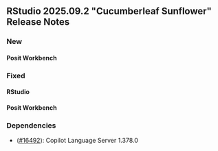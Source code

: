 ## RStudio 2025.09.2 "Cucumberleaf Sunflower" Release Notes

### New

#### Posit Workbench

### Fixed

#### RStudio

#### Posit Workbench

### Dependencies

- ([#16492](https://github.com/rstudio/rstudio/issues/16492)): Copilot Language Server 1.378.0
 
